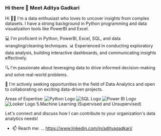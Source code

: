 ### Hi there 👋 Meet Aditya Gadkari 
Hi 👋🏽 I'm a data enthusiast who loves to uncover insights from complex datasets. I have a strong background in Python programming and data visualization tools like PowerBI and Excel.

💻 I'm proficient in Python, PowerBI, Excel, SQL, and data wrangling/cleaning techniques. 📊 Experienced in conducting exploratory data analysis, building interactive dashboards, and communicating insights effectively.

🔍 I'm passionate about leveraging data to drive informed decision-making and solve real-world problems. 

👯 I'm actively seeking opportunities in the field of Data Analytics and open to collaborating on exciting data-driven projects. 


Areas of Expertise:
![Python Logo](python.png)
![SQL Logo](sql.png)
![Power BI Logo](powerbi.png)
![Looker Logo](looker.png)
5.Machine Learning (Supervised and Unsupervised)

Let's connect and discuss how I can contribute to your organization's data analytics needs!

- 📫 Reach me: ... https://www.linkedin.com/in/adityagadkari/ 

